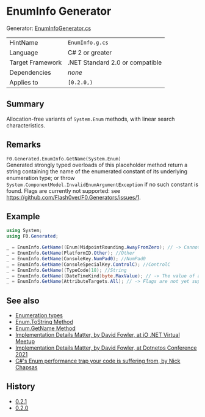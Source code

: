 # EnumInfo Generator

Generator: [EnumInfoGenerator.cs](../source/production/F0.Generators/CodeAnalysis/EnumInfoGenerator.cs)

|                  |                                 |
|------------------|---------------------------------|
| HintName         | `EnumInfo.g.cs`                 |
| Language         | C# 2 or greater                 |
| Target Framework | .NET Standard 2.0 or compatible |
| Dependencies     | _none_                          |
| Applies to       | `[0.2.0,)`                      |

## Summary

Allocation-free variants of `System.Enum` methods, with linear search characteristics.

## Remarks

`F0.Generated.EnumInfo.GetName(System.Enum)`\
Generated strongly typed overloads of this placeholder method return a string containing the name of the enumerated constant of its underlying enumeration type; or throw `System.ComponentModel.InvalidEnumArgumentException` if no such constant is found.
Flags are currently not supported: see https://github.com/Flash0ver/F0.Generators/issues/1.

## Example

```csharp
using System;
using F0.Generated;

_ = EnumInfo.GetName((Enum)MidpointRounding.AwayFromZero); // -> Cannot use the unspecialized method, which serves as a placeholder for the generator. Enum-Type System.MidpointRounding must be concrete to generate the allocation-free variant of Enum.ToString().
_ = EnumInfo.GetName(PlatformID.Other); //Other
_ = EnumInfo.GetName(ConsoleKey.NumPad0); //NumPad0
_ = EnumInfo.GetName(ConsoleSpecialKey.ControlC); //ControlC
_ = EnumInfo.GetName((TypeCode)18); //String
_ = EnumInfo.GetName((DateTimeKind)byte.MaxValue); // -> The value of argument 'value' (255) is invalid for Enum type 'DateTimeKind'. (Parameter 'value')
_ = EnumInfo.GetName(AttributeTargets.All); // -> Flags are not yet supported: see https://github.com/Flash0ver/F0.Generators/issues/1
```

## See also

- [Enumeration types](https://docs.microsoft.com/en-us/dotnet/csharp/language-reference/builtin-types/enum)
- [Enum.ToString Method](https://docs.microsoft.com/en-us/dotnet/api/system.enum.tostring)
- [Enum.GetName Method](https://docs.microsoft.com/en-us/dotnet/api/system.enum.getname)
- [Implementation Details Matter, by David Fowler, at iO .NET Virtual Meetup](https://www.youtube.com/watch?v=Cmh5wxM1NkI&t=3150s)
- [Implementation Details Matter, by David Fowler, at Dotnetos Conference 2021](https://www.youtube.com/watch?v=Uyg4_4TZINE&t=2117s)
- [C#'s Enum performance trap your code is suffering from, by Nick Chapsas](https://www.youtube.com/watch?v=BoE5Y6Xkm6w)

## History

- [0.2.1](../CHANGELOG.md#v021-2021-08-08)
- [0.2.0](../CHANGELOG.md#v020-2021-08-03)
